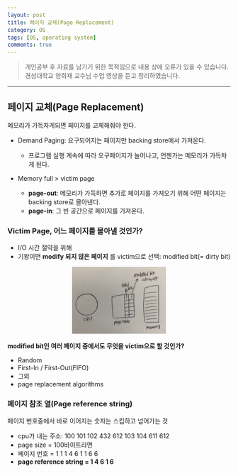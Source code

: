 ```yaml
---
layout: post
title: 페이지 교체(Page Replacement)
category: OS
tags: [OS, operating system]
comments: true
---
```


> 개인공부 후 자료를 남기기 위한 목적임으로 내용 상에 오류가 있을 수 있습니다.    
경성대학교 양희재 교수님 수업 영상을 듣고 정리하였습니다.     

<hr>

## 페이지 교체(Page Replacement)

메모리가 가득차게되면 페이지를 교체해줘야 한다.

- Demand Paging: 요구되어지는 페이지만 backing store에서 가져온다.
  - 프로그램 실행 계속에 따라 오구페이지가 늘어나고, 언젠가는 메모리가 가득차게 된다.

- Memory full > victim page
  - **page-out**: 메모리가 가득하면 추가로 페이지를 가져오기 위해 어떤 페이지는 backing store로 몰아낸다.
  - **page-in**: 그 빈 공간으로 페이지를 가져온다.


### Victim Page, 어느 페이지를 몰아낼 것인가?

- I/O 시간 절약을 위해
- 기왕이면 **modify 되지 않은 페이지** 를 victim으로 선택: modified bit(= dirty bit)

<center>
<figure>
<img src="/assets/post-img/OS/43.jpeg" alt="" width="50%">
</figure>
</center>

**modified bit인 여러 페이지 중에서도 무엇을 victim으로 할 것인가?**

- Random
- First-In / First-Out(FIFO)
- 그외
- page replacement algorithms


### 페이지 참조 열(Page reference string)

페이지 번호중에서 바로 이어지는 숫자는 스킵하고 넘어가는 것

- cpu가 내는 주소: 100 101 102 432 612 103 104 611 612
- page size = 100바이트라면
- 페이지 번호 = 1 1 1 4 6 1 1 6 6
- **page reference string = 1 4 6 1 6**
